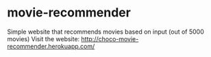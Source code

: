 # movie-recommender
Simple website that recommends movies based on input (out of 5000 movies)
Visit the website:
http://choco-movie-recommender.herokuapp.com/
